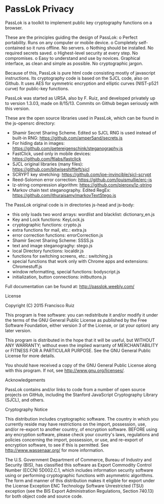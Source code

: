PassLok Privacy
===============

PassLok is a toolkit to implement public key cryptography functions on a browser.

These are the principles guiding the design of PassLok:
o	Perfect portability. Runs on any computer or mobile device.
o	Completely self-contained so it runs offline. No servers.
o	Nothing should be installed. No required secrets saved.
o	Highest-level security at every step. No compromises.
o	Easy to understand and use by novices. Graphical interface,
	as clean and simple as possible. No cryptographic jargon.

Because of this, PassLok is pure html code consisting mostly of javascript instructions. Its cryptography code is based on the SJCL code, also on Github. It uses AES for symmetric encryption and elliptic curves (NIST-p521 curve) for public-key functions.

PassLok was started as URSA, also by F. Ruiz, and developed privately up to version 1.3.03, made on 8/15/13. Commits on Github began seriously with this version.

These are the open source libraries used in PassLok, which can be found in the js-opensrc directory:
* Shamir Secret Sharing Scheme. Edited so SJCL RNG is used instead of built-in RNG: https://github.com/amper5and/secrets.js
* For hiding data in images: https://github.com/petereigenschink/steganography.js
* FastClick, used only in mobile devices: https://github.com/ftlabs/fastclick
* SJCL original libraries (many files): https://github.com/bitwiseshiftleft/sjcl
* SCRYPT key stretching: https://github.com/joe-invincible/sjcl-scrypt
* Reed-Solomon error correction: https://github.com/louismullie/erc-js
* lz-string compression algorithm: https://github.com/pieroxy/lz-string
* Markov chain text steganography. Edited RegEx: https://github.com/jthuraisamy/markovTextStego.js

The PassLok original code is in directories js-head and js-body:
* this only loads two word arrays: wordlist and blacklist: dictionary_en.js
* Key and Lock functions: KeyLock.js
* cryptographic functions: crypto.js
* extra functions for mail, etc.: extra.js
* error correction functions: errorCorrection.js
* Shamir Secret Sharing Scheme: SSSS.js
* text and image steganograghy: stego.js
* local Directory functions: localdir.js
* functions for switching screens, etc.: switching.js
* special functions that work only with Chrome apps and extensions: Chromestuff.js
* window reformatting, special functions: bodyscript.js
* initialization, button connections: initbuttons.js

Full documentation can be found at: <http://passlok.weebly.com/>

License

  Copyright (C) 2015 Francisco Ruiz

  This program is free software: you can redistribute it and/or modify
  it under the terms of the GNU General Public License as published by
  the Free Software Foundation, either version 3 of the License, or
  (at your option) any later version.

  This program is distributed in the hope that it will be useful,
  but WITHOUT ANY WARRANTY; without even the implied warranty of
  MERCHANTABILITY or FITNESS FOR A PARTICULAR PURPOSE. See the
  GNU General Public License for more details.

  You should have received a copy of the GNU General Public License
  along with this program. If not, see <http://www.gnu.org/licenses/>.

Acknowledgements

  PassLok contains and/or links to code from a number of open source
  projects on GitHub, including the Stanford JavaScript
  Cryptography Library (SJCL), and others.

Cryptography Notice

  This distribution includes cryptographic software. The country in
  which you currently reside may have restrictions on the import,
  possession, use, and/or re-export to another country, of encryption
  software. BEFORE using any encryption software, please check your
  country's laws, regulations and policies concerning the import,
  possession, or use, and re-export of encryption software, to see if
  this is permitted. See <http://www.wassenaar.org/> for more
  information.

  The U.S. Government Department of Commerce, Bureau of Industry and
  Security (BIS), has classified this software as Export Commodity
  Control Number (ECCN) 5D002.C.1, which includes information security
  software using or performing cryptographic functions with asymmetric
  algorithms. The form and manner of this distribution makes it
  eligible for export under the License Exception ENC Technology
  Software Unrestricted (TSU) exception (see the BIS Export
  Administration Regulations, Section 740.13) for both object code and
  source code.
